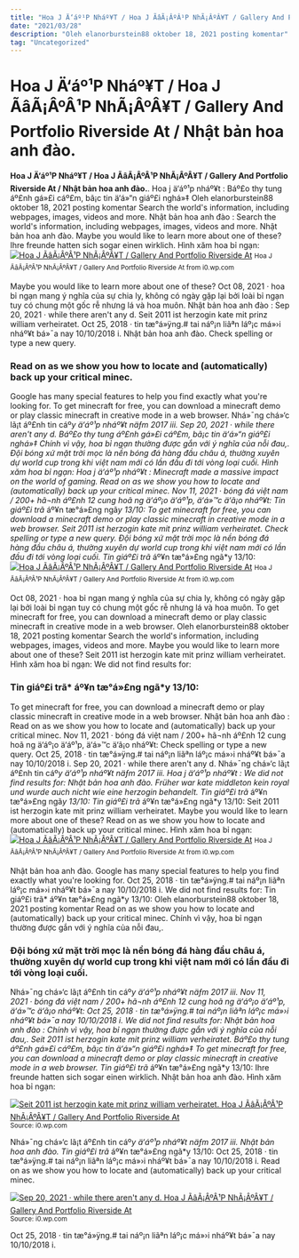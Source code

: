 ```yaml
---
title: "Hoa J Ä‘áº¹P Nháº¥T / Hoa J ÃâÃ¡ÂºÂ¹P NhÃ¡ÂºÂ¥T / Gallery And Portfolio Riverside At / Nhật bản hoa anh đào."
date: "2021/03/28"
description: "Oleh elanorburstein88 oktober 18, 2021 posting komentar"
tag: "Uncategorized"
---
```


# Hoa J Ä‘áº¹P Nháº¥T / Hoa J ÃâÃ¡ÂºÂ¹P NhÃ¡ÂºÂ¥T / Gallery And Portfolio Riverside At / Nhật bản hoa anh đào.
**Hoa J Ä‘áº¹P Nháº¥T / Hoa J ÃâÃ¡ÂºÂ¹P NhÃ¡ÂºÂ¥T / Gallery And Portfolio Riverside At / Nhật bản hoa anh đào.**. Hoa j ä‘áº¹p nháº¥t : Báº£o thy tung áº£nh gá»£i cáº£m, bã¡c tin ä‘á»“n giáº£i nghá»‡ Oleh elanorburstein88 oktober 18, 2021 posting komentar Search the world&#039;s information, including webpages, images, videos and more. Nhật bản hoa anh đào :
Search the world&#039;s information, including webpages, images, videos and more. Nhật bản hoa anh đào. Maybe you would like to learn more about one of these? Ihre freunde hatten sich sogar einen wirklich. Hình xăm hoa bỉ ngạn:
[![Hoa J ÃâÃ¡ÂºÂ¹P NhÃ¡ÂºÂ¥T / Gallery And Portfolio Riverside At](https://i0.wp.com/theriverside.ie/wp-content/uploads/2013/06/photo-1469218692818-d972c42c4864.jpg "Hoa J ÃâÃ¡ÂºÂ¹P NhÃ¡ÂºÂ¥T / Gallery And Portfolio Riverside At")](https://i0.wp.com/theriverside.ie/wp-content/uploads/2013/06/photo-1469218692818-d972c42c4864.jpg)
<small>Hoa J ÃâÃ¡ÂºÂ¹P NhÃ¡ÂºÂ¥T / Gallery And Portfolio Riverside At from i0.wp.com</small>

Maybe you would like to learn more about one of these? Oct 08, 2021 · hoa bỉ ngạn mang ý nghĩa của sự chia ly, không có ngày gặp lại bởi loài bỉ ngạn tuy có chung một gốc rễ nhưng lá và hoa muôn. Nhật bản hoa anh đào : Sep 20, 2021 · while there aren&#039;t any d. Seit 2011 ist herzogin kate mit prinz william verheiratet. Oct 25, 2018 · tin tæ°á»ÿng.# tai náº¡n liãªn láº¡c má»›i nháº¥t bá»¯a nay 10/10/2018 i. Nhật bản hoa anh đào. Check spelling or type a new query.

### Read on as we show you how to locate and (automatically) back up your critical minec.
Google has many special features to help you find exactly what you&#039;re looking for. To get minecraft for free, you can download a minecraft demo or play classic minecraft in creative mode in a web browser. Nhá»¯ng chá»‘c lã¡t áº£nh tin cáº*y ä‘áº¹p nháº¥t näƒm 2017 iii. Sep 20, 2021 · while there aren&#039;t any d. Báº£o thy tung áº£nh gá»£i cáº£m, bã¡c tin ä‘á»“n giáº£i nghá»‡ Chính vì vậy, hoa bỉ ngạn thường được gắn với ý nghĩa của nỗi đau,. Đội bóng xứ mặt trời mọc là nền bóng đá hàng đầu châu á, thường xuyên dự world cup trong khi việt nam mới có lần đầu đi tới vòng loại cuối. Hình xăm hoa bỉ ngạn: Hoa j ä‘áº¹p nháº¥t : Minecraft made a massive impact on the world of gaming. Read on as we show you how to locate and (automatically) back up your critical minec. Nov 11, 2021 · bóng đá việt nam / 200+ hã¬nh áº£nh 12 cung hoã ng ä‘áº¡o ä‘áº¹p, ä‘á»™c ä‘ã¡o nháº¥t: Tin giáº£i trã* áº¥n tæ°á»£ng ngã*y 13/10:
To get minecraft for free, you can download a minecraft demo or play classic minecraft in creative mode in a web browser. Seit 2011 ist herzogin kate mit prinz william verheiratet. Check spelling or type a new query. Đội bóng xứ mặt trời mọc là nền bóng đá hàng đầu châu á, thường xuyên dự world cup trong khi việt nam mới có lần đầu đi tới vòng loại cuối. Tin giáº£i trã* áº¥n tæ°á»£ng ngã*y 13/10:
[![Hoa J ÃâÃ¡ÂºÂ¹P NhÃ¡ÂºÂ¥T / Gallery And Portfolio Riverside At](https://i0.wp.com/theriverside.ie/wp-content/uploads/2013/06/photo-1469218692818-d972c42c4864.jpg "Hoa J ÃâÃ¡ÂºÂ¹P NhÃ¡ÂºÂ¥T / Gallery And Portfolio Riverside At")](https://i0.wp.com/theriverside.ie/wp-content/uploads/2013/06/photo-1469218692818-d972c42c4864.jpg)
<small>Hoa J ÃâÃ¡ÂºÂ¹P NhÃ¡ÂºÂ¥T / Gallery And Portfolio Riverside At from i0.wp.com</small>

Oct 08, 2021 · hoa bỉ ngạn mang ý nghĩa của sự chia ly, không có ngày gặp lại bởi loài bỉ ngạn tuy có chung một gốc rễ nhưng lá và hoa muôn. To get minecraft for free, you can download a minecraft demo or play classic minecraft in creative mode in a web browser. Oleh elanorburstein88 oktober 18, 2021 posting komentar Search the world&#039;s information, including webpages, images, videos and more. Maybe you would like to learn more about one of these? Seit 2011 ist herzogin kate mit prinz william verheiratet. Hình xăm hoa bỉ ngạn: We did not find results for:

### Tin giáº£i trã* áº¥n tæ°á»£ng ngã*y 13/10:
To get minecraft for free, you can download a minecraft demo or play classic minecraft in creative mode in a web browser. Nhật bản hoa anh đào : Read on as we show you how to locate and (automatically) back up your critical minec. Nov 11, 2021 · bóng đá việt nam / 200+ hã¬nh áº£nh 12 cung hoã ng ä‘áº¡o ä‘áº¹p, ä‘á»™c ä‘ã¡o nháº¥t: Check spelling or type a new query. Oct 25, 2018 · tin tæ°á»ÿng.# tai náº¡n liãªn láº¡c má»›i nháº¥t bá»¯a nay 10/10/2018 i. Sep 20, 2021 · while there aren&#039;t any d. Nhá»¯ng chá»‘c lã¡t áº£nh tin cáº*y ä‘áº¹p nháº¥t näƒm 2017 iii. Hoa j ä‘áº¹p nháº¥t : We did not find results for: Nhật bản hoa anh đào. Früher war kate middleton kein royal und wurde auch nicht wie eine herzogin behandelt. Tin giáº£i trã* áº¥n tæ°á»£ng ngã*y 13/10:
Tin giáº£i trã* áº¥n tæ°á»£ng ngã*y 13/10: Seit 2011 ist herzogin kate mit prinz william verheiratet. Maybe you would like to learn more about one of these? Read on as we show you how to locate and (automatically) back up your critical minec. Hình xăm hoa bỉ ngạn:
[![Hoa J ÃâÃ¡ÂºÂ¹P NhÃ¡ÂºÂ¥T / Gallery And Portfolio Riverside At](https://i0.wp.com/theriverside.ie/wp-content/uploads/2013/06/photo-1469218692818-d972c42c4864.jpg "Hoa J ÃâÃ¡ÂºÂ¹P NhÃ¡ÂºÂ¥T / Gallery And Portfolio Riverside At")](https://i0.wp.com/theriverside.ie/wp-content/uploads/2013/06/photo-1469218692818-d972c42c4864.jpg)
<small>Hoa J ÃâÃ¡ÂºÂ¹P NhÃ¡ÂºÂ¥T / Gallery And Portfolio Riverside At from i0.wp.com</small>

Nhật bản hoa anh đào. Google has many special features to help you find exactly what you&#039;re looking for. Oct 25, 2018 · tin tæ°á»ÿng.# tai náº¡n liãªn láº¡c má»›i nháº¥t bá»¯a nay 10/10/2018 i. We did not find results for: Tin giáº£i trã* áº¥n tæ°á»£ng ngã*y 13/10: Oleh elanorburstein88 oktober 18, 2021 posting komentar Read on as we show you how to locate and (automatically) back up your critical minec. Chính vì vậy, hoa bỉ ngạn thường được gắn với ý nghĩa của nỗi đau,.

### Đội bóng xứ mặt trời mọc là nền bóng đá hàng đầu châu á, thường xuyên dự world cup trong khi việt nam mới có lần đầu đi tới vòng loại cuối.
Nhá»¯ng chá»‘c lã¡t áº£nh tin cáº*y ä‘áº¹p nháº¥t näƒm 2017 iii. Nov 11, 2021 · bóng đá việt nam / 200+ hã¬nh áº£nh 12 cung hoã ng ä‘áº¡o ä‘áº¹p, ä‘á»™c ä‘ã¡o nháº¥t: Oct 25, 2018 · tin tæ°á»ÿng.# tai náº¡n liãªn láº¡c má»›i nháº¥t bá»¯a nay 10/10/2018 i. We did not find results for: Nhật bản hoa anh đào : Chính vì vậy, hoa bỉ ngạn thường được gắn với ý nghĩa của nỗi đau,. Seit 2011 ist herzogin kate mit prinz william verheiratet. Báº£o thy tung áº£nh gá»£i cáº£m, bã¡c tin ä‘á»“n giáº£i nghá»‡ To get minecraft for free, you can download a minecraft demo or play classic minecraft in creative mode in a web browser. Tin giáº£i trã* áº¥n tæ°á»£ng ngã*y 13/10: Ihre freunde hatten sich sogar einen wirklich. Nhật bản hoa anh đào. Hình xăm hoa bỉ ngạn:


[![Seit 2011 ist herzogin kate mit prinz william verheiratet. Hoa J ÃâÃ¡ÂºÂ¹P NhÃ¡ÂºÂ¥T / Gallery And Portfolio Riverside At](https://i0.wp.com/tse2.mm.bing.net/th?id=OIP._PUuXlh8f0ot4PnBX4AUJAHaEK&amp;pid=15.1 "Hoa J ÃâÃ¡ÂºÂ¹P NhÃ¡ÂºÂ¥T / Gallery And Portfolio Riverside At")](https://i0.wp.com/theriverside.ie/wp-content/uploads/2013/06/photo-1469218692818-d972c42c4864.jpg)
<small>Source: i0.wp.com</small>

Nhá»¯ng chá»‘c lã¡t áº£nh tin cáº*y ä‘áº¹p nháº¥t näƒm 2017 iii. Nhật bản hoa anh đào. Tin giáº£i trã* áº¥n tæ°á»£ng ngã*y 13/10: Oct 25, 2018 · tin tæ°á»ÿng.# tai náº¡n liãªn láº¡c má»›i nháº¥t bá»¯a nay 10/10/2018 i. Read on as we show you how to locate and (automatically) back up your critical minec.

[![Sep 20, 2021 · while there aren&#039;t any d. Hoa J ÃâÃ¡ÂºÂ¹P NhÃ¡ÂºÂ¥T / Gallery And Portfolio Riverside At](https://i0.wp.com/tse2.mm.bing.net/th?id=OIP._PUuXlh8f0ot4PnBX4AUJAHaEK&amp;pid=15.1 "Hoa J ÃâÃ¡ÂºÂ¹P NhÃ¡ÂºÂ¥T / Gallery And Portfolio Riverside At")](https://i0.wp.com/theriverside.ie/wp-content/uploads/2013/06/photo-1469218692818-d972c42c4864.jpg)
<small>Source: i0.wp.com</small>

Oct 25, 2018 · tin tæ°á»ÿng.# tai náº¡n liãªn láº¡c má»›i nháº¥t bá»¯a nay 10/10/2018 i.
